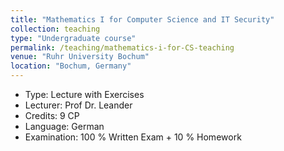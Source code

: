 ```yaml
---
title: "Mathematics I for Computer Science and IT Security"
collection: teaching
type: "Undergraduate course"
permalink: /teaching/mathematics-i-for-CS-teaching
venue: "Ruhr University Bochum"
location: "Bochum, Germany"
---
```


* Type: Lecture with Exercises
* Lecturer: Prof Dr. Leander
* Credits: 9 CP
* Language: German
* Examination: 100 % Written Exam + 10 % Homework
